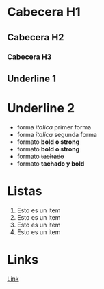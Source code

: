 # Cabecera H1
## Cabecera H2
### Cabecera H3

Underline 1
-------------

Underline 2
================

- forma *italica* primer forma
- forma _italica_ segunda forma
- formato **bold o strong**
- formato __bold o strong__
- formato ~~tachado~~ 
- formato **~~tachado y bold~~**

# Listas
1. Esto es un item
2. Esto es un item
3. Esto es un item
4. Esto es un item

# Links
<a href="http://www.google.com">Link</a>